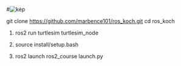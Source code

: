 #![kép](https://github.com/marbence101/ros_koch/assets/72440997/3e2e1fec-ab34-4087-a4b8-0ee142744564)


git clone https://github.com/marbence101/ros_koch.git
cd ros_koch

1. ros2 run turtlesim turtlesim_node
   
2. source install/setup.bash
2. ros2 launch ros2_course launch.py
